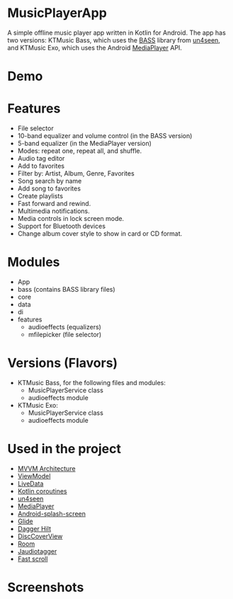 # MusicPlayerApp

A simple offline music player app written in Kotlin for Android. The app has two versions: KTMusic Bass, which uses the [BASS](https://www.un4seen.com/) library from [un4seen](https://www.un4seen.com/), and KTMusic Exo, which uses the Android [MediaPlayer](https://developer.android.com/media/media3/exoplayer) API.

# Demo

# Features

- File selector
- 10-band equalizer and volume control (in the BASS version)
- 5-band equalizer (in the MediaPlayer version)
- Modes: repeat one, repeat all, and shuffle.
- Audio tag editor
- Add to favorites
- Filter by: Artist, Album, Genre, Favorites
- Song search by name
- Add song to favorites
- Create playlists
- Fast forward and rewind.
- Multimedia notifications.
- Media controls in lock screen mode.
- Support for Bluetooth devices
- Change album cover style to show in card or CD format.

# Modules
- App
- bass (contains BASS library files)
- core
- data
- di
- features
  - audioeffects (equalizers)
  - mfilepicker (file selector)
    
# Versions (Flavors)
- KTMusic Bass, for the following files and modules:
  - MusicPlayerService class
  - audioeffects module
- KTMusic Exo:
  - MusicPlayerService class
  - audioeffects module
    
# Used in the project
- [MVVM Architecture](https://developer.android.com/jetpack/guide)
- [ViewModel](https://developer.android.com/jetpack/androidx/releases/lifecycle)
- [LiveData](https://developer.android.com/topic/libraries/architecture/livedata)
- [Kotlin coroutines](https://developer.android.com/kotlin/coroutines)
- [un4seen](https://www.un4seen.com/)
- [MediaPlayer](https://developer.android.com/media/media3/exoplayer)
- [Android-splash-screen](https://developer.android.com/develop/ui/views/launch/splash-screen)
- [Glide](https://developer.android.com/training/dependency-injection/hilt-android)
- [Dagger Hilt](https://developer.android.com/training/dependency-injection/hilt-android)
- [DiscCoverView](https://github.com/hall9zeha/DiscCoverView)
- [Room](https://developer.android.com/jetpack/androidx/releases/room?gclid=EAIaIQobChMIh-Hoi7C_-gIVRxXUAR2kZAAsEAAYASAAEgJnivD_BwE&gclsrc=aw.ds)
- [Jaudiotagger](https://www.jthink.net/jaudiotagger/)
- [Fast scroll](https://github.com/L4Digital/FastScroll/tree/main)

# Screenshots
